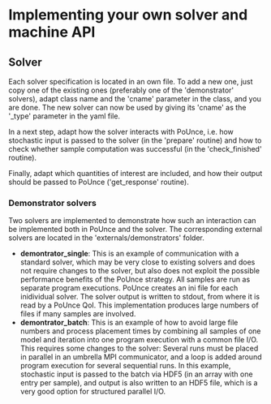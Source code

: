 # Implementing your own solver and machine API 

## Solver 

Each solver specification is located in an own file. To add a new one, just copy one of the existing ones (preferably one of the 'demonstrator' solvers), adapt class name and the 'cname' parameter in the class, and you are done. The new solver can now be used by giving its 'cname' as the '_type' parameter in the yaml file. 

In a next step, adapt how the solver interacts with PoUnce, i.e. how stochastic input is passed to the solver (in the 'prepare' routine) and how to check whether sample computation was successful (in the 'check_finished' routine).

Finally, adapt which quantities of interest are included, and how their output should be passed to PoUnce ('get_response' routine).

### Demonstrator solvers

Two solvers are implemented to demonstrate how such an interaction can be implemented both in PoUnce and the solver. The corresponding external solvers are located in the 'externals/demonstrators' folder. 

- **demontrator_single**: This is an example of communication with a standard solver, which may be very close to existing solvers and does not require changes to the solver, but also does not exploit the possible performance benefits of the PoUnce strategy. All samples are run as separate program executions. PoUnce creates an ini file for each inidividual solver. The solver output is written to stdout, from where it is read by a PoUnce QoI. This implementation produces large numbers of files if many samples are involved. 
- **demontrator_batch**: This is an example of how to avoid large file numbers and process placement times by combining all samples of one model and iteration into one program execution with a common file I/O. This requires some changes to the solver: Several runs must be placed in parallel in an umbrella MPI communicator, and a loop is added around program execution for several sequential runs. In this example, stochastic input is passed to the batch via HDF5 (in an array with one entry per sample), and output is also written to an HDF5 file, which is a very good option for structured parallel I/O.
